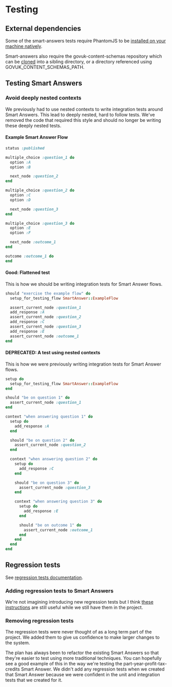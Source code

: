 # Testing

## External dependencies

Some of the smart-answers tests require PhantomJS to be [installed on your machine
natively](https://github.com/teampoltergeist/poltergeist/blob/master/README.md#installing-phantomjs).

Smart-answers also require the govuk-content-schemas repository which can
be [cloned](https://github.com/alphagov/govuk-content-schemas) into a sibling
directory, or a directory referenced using GOVUK_CONTENT_SCHEMAS_PATH.

## Testing Smart Answers

### Avoid deeply nested contexts

We previously had to use nested contexts to write integration tests around Smart Answers. This lead to deeply nested, hard to follow tests. We've removed the code that required this style and should no longer be writing these deeply nested tests.

#### Example Smart Answer Flow

```ruby
status :published

multiple_choice :question_1 do
  option :A
  option :B

  next_node :question_2
end

multiple_choice :question_2 do
  option :C
  option :D

  next_node :question_3
end

multiple_choice :question_3 do
  option :E
  option :F

  next_node :outcome_1
end

outcome :outcome_1 do
end
```

#### Good: Flattened test

This is how we should be writing integration tests for Smart Answer flows.

```ruby
should "exercise the example flow" do
  setup_for_testing_flow SmartAnswer::ExampleFlow

  assert_current_node :question_1
  add_response :A
  assert_current_node :question_2
  add_response :C
  assert_current_node :question_3
  add_response :E
  assert_current_node :outcome_1
end
```

#### DEPRECATED: A test using nested contexts

This is how we were previously writing integration tests for Smart Answer flows.

```ruby
setup do
  setup_for_testing_flow SmartAnswer::ExampleFlow
end

should "be on question 1" do
  assert_current_node :question_1
end

context "when answering question 1" do
  setup do
    add_response :A
  end

  should "be on question 2" do
    assert_current_node :question_2
  end

  context "when answering question 2" do
    setup do
      add_response :C
    end

    should "be on question 3" do
      assert_current_node :question_3
    end

    context "when answering question 3" do
      setup do
        add_response :E
      end

      should "be on outcome 1" do
        assert_current_node :outcome_1
      end
    end
  end
end
```

## Regression tests

See [regression tests documentation](regression-tests.md).

### Adding regression tests to Smart Answers

We're not imagining introducing new regression tests but I think [these instructions](adding-new-regression-tests.md) are still useful while we still have them in the project.

### Removing regression tests

The regression tests were never thought of as a long term part of the project. We added them to give us confidence to make larger changes to the system.

The plan has always been to refactor the existing Smart Answers so that they're easier to test using more traditional techniques. You can hopefully see a good example of this in the way we're testing the part-year-profit-tax-credits Smart Answer. We didn't add any regression tests when we created that Smart Answer because we were confident in the unit and integration tests that we created for it.

